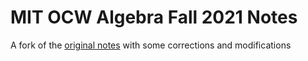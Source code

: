 # MIT OCW Algebra Fall 2021 Notes
 A fork of the <a href="https://ocw.mit.edu/courses/res-18-011-algebra-i-student-notes-fall-2021/pages/student-notes/">original notes</a> with some corrections and modifications
